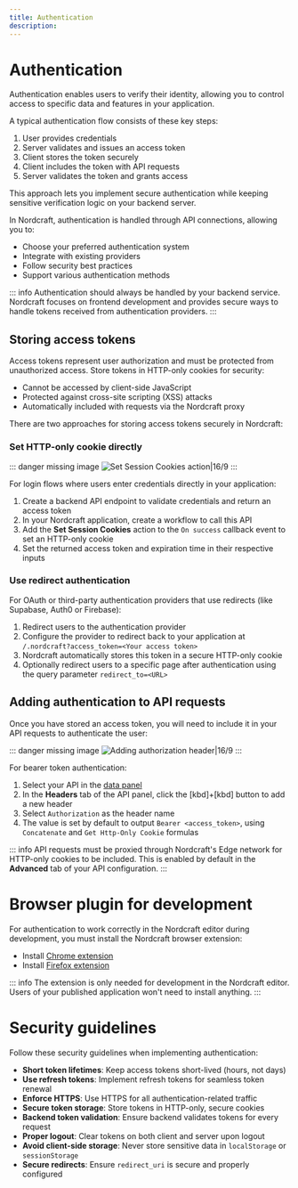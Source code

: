 ```yaml
---
title: Authentication
description:
---
```


# Authentication
Authentication enables users to verify their identity, allowing you to control access to specific data and features in your application.

A typical authentication flow consists of these key steps:
1. User provides credentials
2. Server validates and issues an access token
3. Client stores the token securely
4. Client includes the token with API requests
5. Server validates the token and grants access

This approach lets you implement secure authentication while keeping sensitive verification logic on your backend server.

In Nordcraft, authentication is handled through API connections, allowing you to:
- Choose your preferred authentication system
- Integrate with existing providers
- Follow security best practices
- Support various authentication methods

::: info
Authentication should always be handled by your backend service. Nordcraft focuses on frontend development and provides secure ways to handle tokens received from authentication providers.
:::

## Storing access tokens
Access tokens represent user authorization and must be protected from unauthorized access. Store tokens in HTTP-only cookies for security:
- Cannot be accessed by client-side JavaScript
- Protected against cross-site scripting (XSS) attacks
- Automatically included with requests via the Nordcraft proxy

There are two approaches for storing access tokens securely in Nordcraft:

### Set HTTP-only cookie directly

::: danger
missing image ![Set Session Cookies action|16/9](set-session-cookies.webp)
:::

For login flows where users enter credentials directly in your application:
1. Create a backend API endpoint to validate credentials and return an access token
2. In your Nordcraft application, create a workflow to call this API
3. Add the **Set Session Cookies** action to the `On success` callback event to set an HTTP-only cookie
4. Set the returned access token and expiration time in their respective inputs

### Use redirect authentication
For OAuth or third-party authentication providers that use redirects (like Supabase, Auth0 or Firebase):
1. Redirect users to the authentication provider
2. Configure the provider to redirect back to your application at `/.nordcraft?access_token=<Your access token>`
3. Nordcraft automatically stores this token in a secure HTTP-only cookie
4. Optionally redirect users to a specific page after authentication using the query parameter `redirect_to=<URL>`

## Adding authentication to API requests
Once you have stored an access token, you will need to include it in your API requests to authenticate the user:

::: danger
missing image ![Adding authorization header|16/9](auth-header.webp)
:::

For bearer token authentication:
1. Select your API in the [data panel](/the-editor/data-panel)
2. In the **Headers** tab of the API panel, click the [kbd]+[kbd] button to add a new header
3. Select `Authorization` as the header name
4. The value is set by default to output `Bearer <access_token>`, using `Concatenate` and `Get Http-Only Cookie` formulas  

::: info
API requests must be proxied through Nordcraft's Edge network for HTTP-only cookies to be included. This is enabled by default in the **Advanced** tab of your API configuration.
:::

# Browser plugin for development
For authentication to work correctly in the Nordcraft editor during development, you must install the Nordcraft browser extension:
- Install [Chrome extension](https://chromewebstore.google.com/detail/toddle/hfhgjncckomifajhndceigiaiojhlllp)
- Install [Firefox extension](https://addons.mozilla.org/en-US/firefox/addon/toddle/)

::: info
The extension is only needed for development in the Nordcraft editor. Users of your published application won't need to install anything.
:::

# Security guidelines
Follow these security guidelines when implementing authentication:
- **Short token lifetimes**: Keep access tokens short-lived (hours, not days)
- **Use refresh tokens**: Implement refresh tokens for seamless token renewal
- **Enforce HTTPS**: Use HTTPS for all authentication-related traffic
- **Secure token storage**: Store tokens in HTTP-only, secure cookies
- **Backend token validation**: Ensure backend validates tokens for every request
- **Proper logout**: Clear tokens on both client and server upon logout
- **Avoid client-side storage**: Never store sensitive data in `localStorage` or `sessionStorage`
- **Secure redirects**: Ensure `redirect_uri` is secure and properly configured